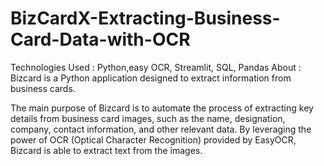# BizCardX-Extracting-Business-Card-Data-with-OCR

Technologies Used : 
Python,easy OCR, Streamlit, SQL, Pandas
About : 
Bizcard is a Python application designed to extract information from business cards.

The main purpose of Bizcard is to automate the process of extracting key details from business card images, such as the name, designation, company, contact information, and other relevant data. By leveraging the power of OCR (Optical Character Recognition) provided by EasyOCR, Bizcard is able to extract text from the images.
